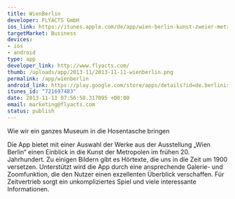 ```yaml
--- 
title: WienBerlin
developer: FLYACTS GmbH
ios_link: https://itunes.apple.com/de/app/wien-berlin-kunst-zweier-metropolen./id721697483
targetMarket: Business
devices: 
- ios
- android
type: app
developer_link: http://www.flyacts.com/
thumb: /uploads/app/2013-11/2013-11-11-wienberlin.png
permalink: /app/wienberlin
android_link: https://play.google.com/store/apps/details?id=de.berlinischegalerie.wienberlin
itunes_id: "721697483"
date: 2013-11-11 07:56:58.317095 +00:00
email: marketing@flyacts.com
status: publish
---
```


Wie wir ein ganzes Museum in die Hosentasche bringen

Die App bietet mit einer Auswahl der Werke aus der Ausstellung „Wien Berlin“ einen Einblick in die Kunst der Metropolen im frühen 20. Jahrhundert. Zu einigen Bildern gibt es Hörtexte, die uns in die Zeit um 1900 versetzen. Unterstützt wird die App durch eine ansprechende Galerie- und Zoomfunktion, die den Nutzer einen exzellenten Überblick verschaffen. Für Zeitvertrieb sorgt ein unkompliziertes Spiel und viele interessante Informationen.

